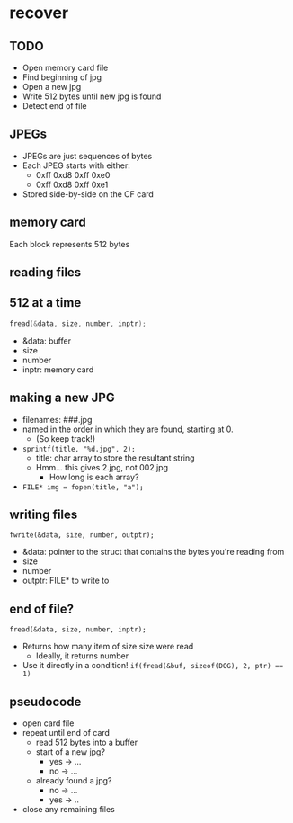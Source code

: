 # recover

## TODO
- Open memory card file
- Find beginning of jpg
- Open a new jpg
- Write 512 bytes until new jpg is found
- Detect end of file

## JPEGs
- JPEGs are just sequences of bytes
- Each JPEG starts with either:
  - 0xff 0xd8 0xff 0xe0
  - 0xff 0xd8 0xff 0xe1
- Stored side-by-side on the CF card

## memory card 
Each block represents 512 bytes

## reading files

## 512 at a time
```c
fread(&data, size, number, inptr);
```
- &data: buffer
- size
- number
- inptr: memory card

## making a new JPG
- filenames: ###.jpg
- named in the order in which they are found, starting at 0.
  - (So keep track!)
- ```sprintf(title, "%d.jpg", 2);```
  - title: char array to store the resultant string
  - Hmm... this gives 2.jpg, not 002.jpg
    - How long is each array?
- ```FILE* img = fopen(title, "a");```

## writing files
```fwrite(&data, size, number, outptr);```
- &data: pointer to the struct that contains the bytes you're reading from
- size
- number
- outptr: FILE* to write to

## end of file?
```fread(&data, size, number, inptr);```
- Returns how many item of size size were read
  - Ideally, it returns number
- Use it directly in a condition!
```if(fread(&buf, sizeof(DOG), 2, ptr) == 1)```

## pseudocode
- open card file
- repeat until end of card
  - read 512 bytes into a buffer
  - start of a new jpg?
    - yes → ...
    - no → ...
  - already found a jpg?
    - no → ...
    - yes → ..
- close any remaining files

